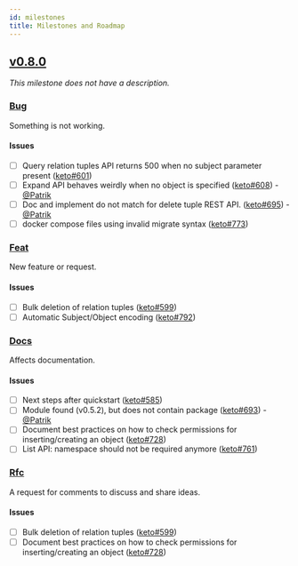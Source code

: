```yaml
---
id: milestones
title: Milestones and Roadmap
---
```


## [v0.8.0](https://github.com/ory/keto/milestone/6)

_This milestone does not have a description._

### [Bug](https://github.com/ory/keto/labels/bug)

Something is not working.

#### Issues

- [ ] Query relation tuples API returns 500 when no subject parameter present
      ([keto#601](https://github.com/ory/keto/issues/601))
- [ ] Expand API behaves weirdly when no object is specified
      ([keto#608](https://github.com/ory/keto/issues/608)) -
      [@Patrik](https://github.com/zepatrik)
- [ ] Doc and implement do not match for delete tuple REST API.
      ([keto#695](https://github.com/ory/keto/issues/695)) -
      [@Patrik](https://github.com/zepatrik)
- [ ] docker compose files using invalid migrate syntax
      ([keto#773](https://github.com/ory/keto/issues/773))

### [Feat](https://github.com/ory/keto/labels/feat)

New feature or request.

#### Issues

- [ ] Bulk deletion of relation tuples
      ([keto#599](https://github.com/ory/keto/issues/599))
- [ ] Automatic Subject/Object encoding
      ([keto#792](https://github.com/ory/keto/issues/792))

### [Docs](https://github.com/ory/keto/labels/docs)

Affects documentation.

#### Issues

- [ ] Next steps after quickstart
      ([keto#585](https://github.com/ory/keto/issues/585))
- [ ] Module found (v0.5.2), but does not contain package
      ([keto#693](https://github.com/ory/keto/issues/693)) -
      [@Patrik](https://github.com/zepatrik)
- [ ] Document best practices on how to check permissions for inserting/creating
      an object ([keto#728](https://github.com/ory/keto/issues/728))
- [ ] List API: namespace should not be required anymore
      ([keto#761](https://github.com/ory/keto/issues/761))

### [Rfc](https://github.com/ory/keto/labels/rfc)

A request for comments to discuss and share ideas.

#### Issues

- [ ] Bulk deletion of relation tuples
      ([keto#599](https://github.com/ory/keto/issues/599))
- [ ] Document best practices on how to check permissions for inserting/creating
      an object ([keto#728](https://github.com/ory/keto/issues/728))
